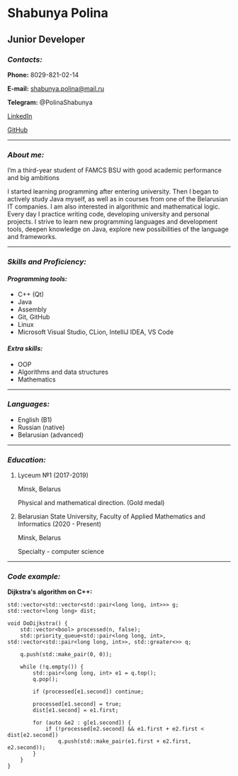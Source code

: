 # Shabunya Polina
## Junior Developer
### *Contacts:*

**Phone:** 8029-821-02-14

**E-mail:** shabunya.polina@mail.ru

**Telegram:** @PolinaShabunya

[LinkedIn](https://www.linkedin.com/in/polina-shabunya-2648b7243/)

[GitHub](https://github.com/ShabunyaPolina)

---

### *About me:*

I’m a third-year student of FAMCS BSU with good academic performance and big ambitions

I started learning programming after entering university. Then I began to actively study Java myself, as well as in courses from one of the Belarusian IT companies. I am also interested in algorithmic and mathematical logic. Every day I practice writing code, developing university and personal projects. I strive to learn new programming languages and development tools, deepen knowledge on Java, explore new possibilities of the language and frameworks.

---

### *Skills and Proficiency:*
#### *Programming tools:*
* C++ (Qt)
* Java
* Assembly
* Git, GitHub
* Linux
* Microsoft Visual Studio, CLion, IntelliJ IDEA, VS Code

#### *Extra skills:*
* OOP
* Algorithms and data structures
* Mathematics

---

### *Languages:*
* English (B1)
* Russian (native)
* Belarusian (advanced)

---

### *Education:*
1. Lyceum №1 (2017-2019) 

   Minsk, Belarus

   Physical and mathematical direction. (Gold medal)
   
2. Belarusian State University, Faculty of Applied Mathematics and Informatics (2020 - Present)

   Minsk, Belarus
   
   Specialty - computer science

---
   
### *Code example:*
**Dijkstra's algorithm on C++:**
```
std::vector<std::vector<std::pair<long long, int>>> g;
std::vector<long long> dist;

void DoDijkstra() {
    std::vector<bool> processed(n, false);
    std::priority_queue<std::pair<long long, int>, std::vector<std::pair<long long, int>>, std::greater<>> q;

    q.push(std::make_pair(0, 0));

    while (!q.empty()) {
        std::pair<long long, int> e1 = q.top();
        q.pop();

        if (processed[e1.second]) continue;

        processed[e1.second] = true;
        dist[e1.second] = e1.first;

        for (auto &e2 : g[e1.second]) {
            if (!processed[e2.second] && e1.first + e2.first < dist[e2.second])
                q.push(std::make_pair(e1.first + e2.first, e2.second));
        }
    }
}
```
